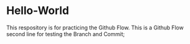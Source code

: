 # Hello-World
This respository is for practicing the Github Flow.
This is a Github Flow second line for testing the Branch and Commit;
